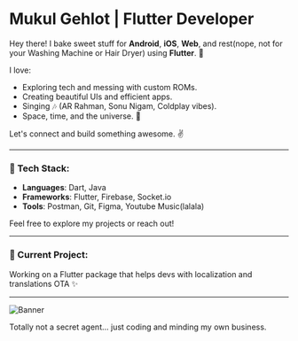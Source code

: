 # Mukul Gehlot | Flutter Developer 

Hey there! I bake sweet stuff for **Android**, **iOS**, **Web**, and rest(nope, not for your Washing Machine or Hair Dryer) using **Flutter**. 🚀

I love:
- Exploring tech and messing with custom ROMs.
- Creating beautiful UIs and efficient apps.
- Singing 🎶 (AR Rahman, Sonu Nigam, Coldplay vibes).
- Space, time, and the universe. 🌌

Let's connect and build something awesome. ✌️

---

### 🔧 Tech Stack:
- **Languages**: Dart, Java
- **Frameworks**: Flutter, Firebase, Socket.io
- **Tools**: Postman, Git, Figma, Youtube Music(lalala)

Feel free to explore my projects or reach out!

---

### 🚀 Current Project:
Working on a Flutter package that helps devs with localization and translations OTA ✨

---

![Banner](https://pm1.aminoapps.com/7618/54bafef803b77896aff4e63382fd85d9c26d6d9ar1-334-400v2_00.jpg)

Totally not a secret agent... just coding and minding my own business.



